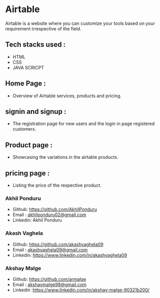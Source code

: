 # Airtable
Airtable is a website where you can customize your tools based on your requirement irrespective of the field.

## Tech stacks used :
- HTML
- CSS
- JAVA SCRICPT

## Home Page :
- Overview of Airtable services, products and pricing.

## signin and signup :
- The registration page for new users and the login in page registered customers.

## Product page :
- Showcasing the variations in the airtable products.

## pricing page :
- Listing the price of the respective product.

### Akhil Ponduru 
- Github: https://github.com/AkhilPonduru
- Email : akhilponduru02@gmail.com
- Linkedin: Akhil Ponduru

### Akash Vaghela
- Github: https://github.com/akashvaghela09
- Email :  akashvaghela09@gmail.com
- Linkedin: https://www.linkedin.com/in/akashvaghela09

### Akshay Malge
- Github: https://github.com/armalge
- Email :  akshaymalge98@gmail.com
- Linkedin :https://www.linkedin.com/in/akshay-malge-90321b200/ 
